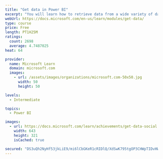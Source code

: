 ```yaml
---
title: "Get data in Power BI"
excerpt: "You will learn how to retrieve data from a wide variety of data sources, including Microsoft Excel, relational databases, and NoSQL data stores. You will also learn how to improve performance while retrieving data."
webUrl: https://docs.microsoft.com/en-us/learn/modules/get-data/
type: course
price: Free
length: PT1H25M
ratings:
  count: 2698
  average: 4.7487025
heat: 64

provider:
  name: Microsoft Learn
  domain: microsoft.com
  images:
    - url: /assets/images/organizations/microsoft.com-50x50.jpg
      width: 50
      height: 50

levels:
  - Intermediate

topics:
  - Power BI

images:
  - url: https://docs.microsoft.com/learn/achievements/get-data-social.png
    width: 643
    height: 321
    isCached: true

secured: "DS3uQh2NyHf53jkLiE9/mi6lCbGKeR1cRIDlQ/XdSwK795tgOP3CHWpTIDvHW+caDDLsYX66DHwk8y3mUD7dlpjZJIBFvBMm+gEbgbVOJGNcP5HQPJB1RiLBlxFzJMJOD5avOrO3HhrGCLCjEYgG/DCbjO1G/XbxPGduFLxKu/J6iCSNEaSUe4l+W2tZw6P19hkxo/BJZ9+tx5XknhVBYW2GYy3iNelV4q2Y10NDQtIbTrJoTjACoA7ISknlk1wHaNwly/X6auyVYK7Amohc4e7+1exLmTHJk4X97tOaKn9arDcctd9wRfRYz9SMgXNs3O7gf/BqWnVLz8xEHlVyYWeNKzWMDKVamj4pSuaG2GfziP6zYfil5ZAo4qjYlKxOKJ3aGs3h5W9Lk8oO5YDvDXbCDhzSlAvzaEo+wT9n4zI=;pQgPKR2bQ5qfDU2iCDI/Jw=="
---
```


